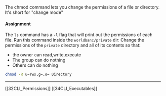 The chmod command lets you change the permissions of a file or directory.
It's short for "change mode" 

#### Assignment
The ```ls``` command has a ```-l``` flag that will print out the permissions of each file.
Run this command inside the ```worldbanc/private``` dir:
Change the permissions of the ```private``` directory and all of its contents so that:
- the owner can read,write,execute
- The group can do nothing
- Others can do nothing
``` bash
chmod -R u=rwx,g=,o= Directory
```

---
[[32CLI_Permissions]]
[[34CLI_Executables]]